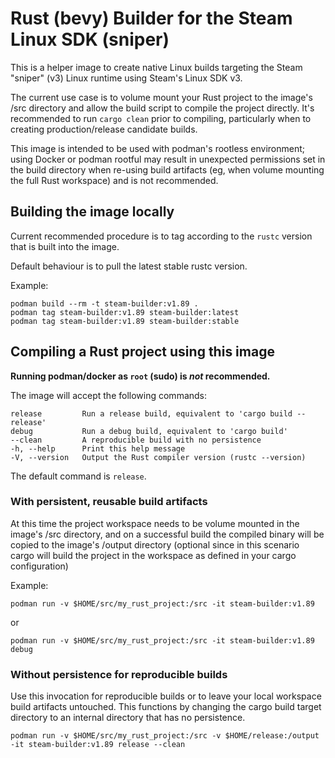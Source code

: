 # Rust (bevy) Builder for the Steam Linux SDK (sniper)

This is a helper image to create native Linux builds targeting the Steam "sniper" (v3) Linux runtime
using Steam's Linux SDK v3.

The current use case is to volume mount your Rust project to the image's /src directory and allow the
build script to compile the project directly. It's recommended to run `cargo clean` prior to compiling,
particularly when to creating production/release candidate builds.

This image is intended to be used with podman's rootless environment; using Docker or podman rootful
may result in unexpected permissions set in the build directory when re-using build artifacts (eg,
when volume mounting the full Rust workspace) and is not recommended.

## Building the image locally

Current recommended procedure is to tag according to the `rustc` version that is built into the image.

Default behaviour is to pull the latest stable rustc version.

Example:

```
podman build --rm -t steam-builder:v1.89 .
podman tag steam-builder:v1.89 steam-builder:latest
podman tag steam-builder:v1.89 steam-builder:stable
```

## Compiling a Rust project using this image

**Running podman/docker as `root` (sudo) is _not_ recommended.**

The image will accept the following commands:

```
release		    Run a release build, equivalent to 'cargo build --release'
debug		    Run a debug build, equivalent to 'cargo build'
--clean		    A reproducible build with no persistence
-h, --help	    Print this help message
-V, --version	Output the Rust compiler version (rustc --version)
```

The default command is `release`.

### With persistent, reusable build artifacts

At this time the project workspace needs to be volume mounted in the image's /src directory, and on a
successful build the compiled binary will be copied to the image's /output directory (optional since
in this scenario cargo will build the project in the workspace as defined in your cargo configuration)

Example:

```
podman run -v $HOME/src/my_rust_project:/src -it steam-builder:v1.89
```

or

```
podman run -v $HOME/src/my_rust_project:/src -it steam-builder:v1.89 debug
```

### Without persistence for reproducible builds

Use this invocation for reproducible builds or to leave your local workspace build artifacts untouched.
This functions by changing the cargo build target directory to an internal directory that has no
persistence.

```
podman run -v $HOME/src/my_rust_project:/src -v $HOME/release:/output -it steam-builder:v1.89 release --clean
```

